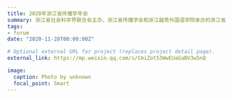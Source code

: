 ```yaml
---
title: 2020年浙江省传播学年会
summary: 浙江省社会科学界联合会主办，浙江省传播学会和浙江越秀外国语学院承办的浙江省社科联跨学科研讨系列第七场“融媒体发展：边际拓展和机制创新”高端论坛暨2020年浙江省传播学年会，论文《公安类政务短视频的内容影响因素实证分析》入选。
tags:
- forum
date: "2020-11-28T00:00:00Z"

# Optional external URL for project (replaces project detail page).
external_link: https://mp.weixin.qq.com/s/CmiZot53WwEUaGaBV3w5nQ

image:
  caption: Photo by unknown
  focal_point: Smart
---
```

